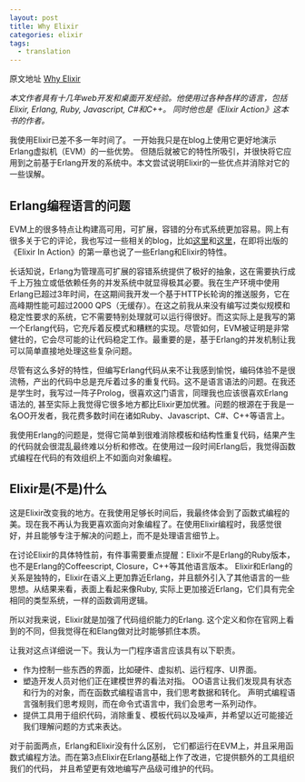 ```yaml
---
layout: post
title: Why Elixir
categories: elixir
tags:
  - translation
---
```


原文地址 [Why Elixir](http://theerlangelist.com/article/why_elixir)


*本文作者具有十几年web开发和桌面开发经验。他使用过各种各样的语言，包括 Elixir, Erlang, Ruby, Javascript, C#和C++。 同时他也是《Elixir Action》这本书的作者。*


我使用Elixir已差不多一年时间了。 一开始我只是在blog上使用它更好地演示Erlang虚拟机（EVM）的一些优势。 但随后就被它的特性所吸引，并很快将它应用到之前基于Erlang开发的系统中。本文尝试说明Elixir的一些优点并消除对它的一些误解。


## Erlang编程语言的问题


EVM上的很多特点让构建高可用，可扩展，容错的分布式系统更加容易。网上有很多关于它的评论，我也写过一些相关的blog，比如[这里](http://theerlangelist.blogspot.com/2012/12/yet-another-introduction-to-erlang.html)和[这里](http://theerlangelist.blogspot.com/2013/01/erlang-based-server-systems.html)，在即将出版的《Elixir In Action》的第一章也说了一些Erlang和Elixir的特性。


长话知说，Erlang为管理高可扩展的容错系统提供了极好的抽象，这在需要执行成千上万独立或低依赖任务的并发系统中就显得极其必要。我在生产环境中使用Erlang已超过3年时间，在这期间我开发一个基于HTTP长轮询的推送服务，它在高峰期性能可超过2000 QPS（无缓存）。在这之前我从来没有编写过类似规模和稳定性要求的系统，它不需要特别处理就可以运行得很好。而这实际上是我写的第一个Erlang代码，它充斥着反模式和糟糕的实现。尽管如何，EVM被证明是非常健壮的，它会尽可能的让代码稳定工作。最重要的是，基于Erlang的并发机制让我可以简单直接地处理这些复杂问题。

尽管有这么多好的特性，但编写Erlang代码从来不让我感到愉悦，编码体验不是很流畅，产出的代码中总是充斥着过多的重复代码。这不是语言语法的问题。在我还是学生时，我写过一阵子Prolog，很喜欢这门语言，同理我也应该很喜欢Erlang语法的, 甚至实际上我觉得它很多地方都比Elixir更加优雅。问题的根源在于我是一名OO开发者，我花费多数时间在诸如Ruby、Javascript、C#、C++等语言上。

我使用Erlang的问题是，觉得它简单到很难消除模板和结构性重复代码，结果产生的代码就会很混乱最终难以分析和修改。在使用过一段时间Erlang后，我觉得函数式编程在代码的有效组织上不如面向对象编程。


## Elixir是(不是)什么

这是Elixir改变我的地方。在我使用足够长时间后，我最终体会到了函数式编程的美。现在我不再认为我更喜欢面向对象编程了。在使用Elixir编程时，我感觉很好，并且能够专注于解决的问题上，而不是处理语言细节上。

在讨论Elixir的具体特性前，有件事需要重点提醒：Elixir不是Erlang的Ruby版本，也不是Erlang的Coffeescript, Closure，C++等其他语言版本。 Elixir和Erlang的关系是独特的，Elixir在语义上更加靠近Erlang，并且额外引入了其他语言的一些思想。从结果来看，表面上看起来像Ruby, 实际上更加接近Erlang，它们具有完全相同的类型系统，一样的函数调用逻辑。

所以对我来说，Elixir就是加强了代码组织能力的Erlang. 这个定义和你在官网上看到的不同，但我觉得在和Elang做对比时能够抓住本质。

让我对这点详细说一下。我认为一门程序语言应该具有以下职责。


- 作为控制一些东西的界面，比如硬件、虚拟机、运行程序、UI界面。
- 塑造开发人员对他们正在建模世界的看法对指。
  OO语言让我们发现具有状态和行为的对象，而在函数式编程语言中，我们思考数据和转化。
  声明式编程语言强制我们思考规则，而在命令式语言中，我们会思考一系列动作。
- 提供工具用于组织代码，消除重复、模板代码以及噪声，并希望以近可能接近我们理解问题的方式来表达。

对于前面两点，Erlang和Elixir没有什么区别， 它们都运行在EVM上，并且采用函数式编程方法。而在第3点Elixir在Erlang基础上作了改进，它提供额外的工具组织我们的代码， 并且希望更有效地编写产品级可维护的代码。



